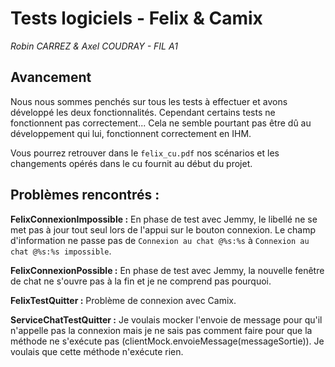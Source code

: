 # Tests logiciels - Felix & Camix
*Robin CARREZ & Axel COUDRAY - FIL A1*

## Avancement
Nous nous sommes penchés sur tous les tests à effectuer et avons développé les deux fonctionnalités. Cependant certains tests ne fonctionnent pas correctement... Cela ne semble pourtant pas être dû au développement qui lui, fonctionnent correctement en IHM. 

Vous pourrez retrouver dans le `felix_cu.pdf` nos scénarios et les changements opérés dans le cu fournit au début du projet. 

## Problèmes rencontrés : 

**FelixConnexionImpossible :**
En phase de test avec Jemmy, le libellé ne se met pas à jour tout seul lors de l'appui sur le bouton connexion. Le champ d'information ne passe pas de `Connexion au chat @%s:%s` à `Connexion au chat @%s:%s impossible`.

**FelixConnexionPossible :**
En phase de test avec Jemmy, la nouvelle fenêtre de chat ne s'ouvre pas à la fin et je ne comprend pas pourquoi. 

**FelixTestQuitter :**
Problème de connexion avec Camix.

**ServiceChatTestQuitter :**
Je voulais mocker l'envoie de message pour qu'il n'appelle pas la connexion mais je ne sais pas comment faire pour que la méthode ne s'exécute pas (clientMock.envoieMessage(messageSortie)). Je voulais que cette méthode n'exécute rien.
